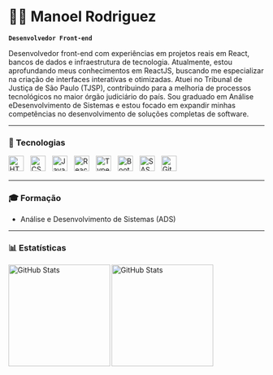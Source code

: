 # 👨‍💻 Manoel Rodriguez

**`Desenvolvedor Front-end`**

Desenvolvedor front-end com experiências em projetos reais em React, bancos
de dados e infraestrutura de tecnologia. Atualmente, estou aprofundando
meus conhecimentos em ReactJS, buscando me especializar na criação de
interfaces interativas e otimizadas. Atuei no Tribunal de Justiça de São Paulo
(TJSP), contribuindo para a melhoria de processos tecnológicos no maior
órgão judiciário do país. Sou graduado em Análise eDesenvolvimento de
Sistemas e estou focado em expandir minhas competências no
desenvolvimento de soluções completas de software.

---

### 🤖 Tecnologias

<img 
    align="left" 
    alt="HTML"
    title="HTML" 
    width="30px" 
    style="padding-right: 10px;" 
    src="https://cdn.jsdelivr.net/gh/devicons/devicon@latest/icons/html5/html5-original.svg" 
/>
<img 
    align="left" 
    alt="CSS" 
    title="CSS"
    width="30px" 
    style="padding-right: 10px;" 
    src="https://cdn.jsdelivr.net/gh/devicons/devicon@latest/icons/css3/css3-original.svg" 
/>
<img 
    align="left" 
    alt="JavaScript" 
    title="JavaScript"
    width="30px" 
    style="padding-right: 10px;" 
    src="https://cdn.jsdelivr.net/gh/devicons/devicon@latest/icons/javascript/javascript-original.svg" 
/>
<img 
    align="left"
    alt="React"
    title="React" 
    width="30px" 
    style="padding-right: 10px;" 
    src="https://cdn.jsdelivr.net/gh/devicons/devicon@latest/icons/react/react-original.svg" 
/>
<img 
    align="left" 
    alt="TypeScript"
    title="TypeScript" 
    width="30px" 
    style="padding-right: 10px;" 
    src="https://cdn.jsdelivr.net/gh/devicons/devicon@latest/icons/typescript/typescript-original.svg" 
/>
<img 
    align="left" 
    alt="Bootstrap"
    title="Bootstrap" 
    width="30px" 
    style="padding-right: 10px;" 
    src="https://cdn.jsdelivr.net/gh/devicons/devicon@latest/icons/bootstrap/bootstrap-original.svg" 
/>
<img 
    align="left" 
    alt="SASS" 
    title="SASS"
    width="30px" 
    style="padding-right: 10px;" 
    src="https://cdn.jsdelivr.net/gh/devicons/devicon@latest/icons/sass/sass-original.svg" 
/>
<img 
    align="left" 
    alt="Git" 
    title="Git"
    width="30px" 
    style="padding-right: 10px;" 
    src="https://cdn.jsdelivr.net/gh/devicons/devicon@latest/icons/git/git-original.svg" 
/>

<br/>
<br/>

---

### 🎓 Formação

- Análise e Desenvolvimento de Sistemas (ADS)
  
---

### 📊 Estatísticas

<p>
<img 
    align="left" 
    alt="GitHub Stats" 
    height="200"
    style="padding-bottom: 20px;" 
    src="https://github-readme-stats.vercel.app/api?username=manoelrodriguez&show_icons=true&theme=tokyonight&include_all_commits=true&locale=pt-br" 
  />
    
<img 
      align="left" 
      alt="GitHub Stats" 
      height="200" 
      src="https://github-readme-stats.vercel.app/api/top-langs/?username=ManoelRodriguez&theme=tokyonight&layout=compact&custom_title=Tecnologias&langs_count=9" 
  />

</p>

